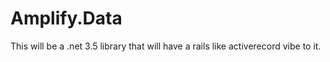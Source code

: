 # Amplify.Data #

This will be a .net 3.5 library that will have a rails like activerecord vibe to it.